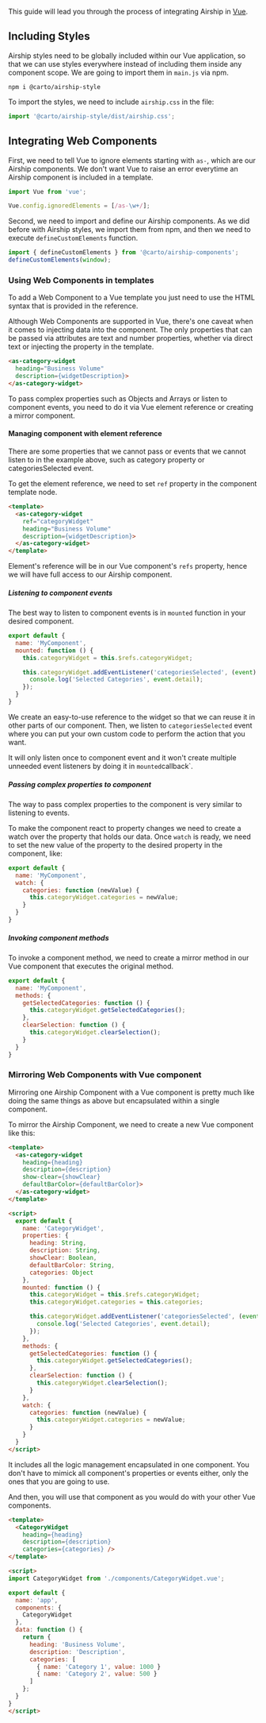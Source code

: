 This guide will lead you through the process of integrating Airship in [Vue](https://vuejs.org/).

## Including Styles
Airship styles need to be globally included within our Vue application, so that we can use styles everywhere instead of including them inside any component scope. We are going to import them in `main.js` via npm.

```
npm i @carto/airship-style
```

To import the styles, we need to include `airship.css` in the file:
```js
import '@carto/airship-style/dist/airship.css';
```

## Integrating Web Components
First, we need to tell Vue to ignore elements starting with `as-`, which are our Airship components. We don't want Vue to raise an error everytime an Airship component is included in a template.

```js
import Vue from 'vue';

Vue.config.ignoredElements = [/as-\w+/];
```

Second, we need to import and define our Airship components. As we did before with Airship styles, we import them from npm, and then we need to execute `defineCustomElements` function.

```js
import { defineCustomElements } from '@carto/airship-components';
defineCustomElements(window);
```

### Using Web Components in templates
To add a Web Component to a Vue template you just need to use the HTML syntax that is provided in the reference.

Although Web Components are supported in Vue, there's one caveat when it comes to injecting data into the component. The only properties that can be passed via attributes are text and number properties, whether via direct text or injecting the property in the template.

```html
<as-category-widget
  heading="Business Volume"
  description={widgetDescription}>
</as-category-widget>
```

To pass complex properties such as Objects and Arrays or listen to component events, you need to do it via Vue element reference or creating a mirror component.

#### Managing component with element reference
There are some properties that we cannot pass or events that we cannot listen to in the example above, such as category property or categoriesSelected event.

To get the element reference, we need to set `ref` property in the component template node.

```html
<template>
  <as-category-widget
    ref="categoryWidget"
    heading="Business Volume"
    description={widgetDescription}>
  </as-category-widget>
</template>
```

Element's reference will be in our Vue component's `refs` property, hence we will have full access to our Airship component.

##### Listening to component events
The best way to listen to component events is in `mounted` function in your desired component.

```js
export default {
  name: 'MyComponent',
  mounted: function () {
    this.categoryWidget = this.$refs.categoryWidget;

    this.categoryWidget.addEventListener('categoriesSelected', (event) => {
      console.log('Selected Categories', event.detail);
    });
  }
}
```

We create an easy-to-use reference to the widget so that we can reuse it in other parts of our component. Then, we listen to `categoriesSelected` event where you can put your own custom code to perform the action that you want.

It will only listen once to component event and it won't create multiple unneeded event listeners by doing it in `mounted`callback`.

##### Passing complex properties to component
The way to pass complex properties to the component is very similar to listening to events.

To make the component react to property changes we need to create a watch over the property that holds our data. Once `watch` is ready, we need to set the new value of the property to the desired property in the component, like:

```js
export default {
  name: 'MyComponent',
  watch: {
    categories: function (newValue) {
      this.categoryWidget.categories = newValue;
    }
  }
}
```

##### Invoking component methods
To invoke a component method, we need to create a mirror method in our Vue component that executes the original method.

```js
export default {
  name: 'MyComponent',
  methods: {
    getSelectedCategories: function () {
      this.categoryWidget.getSelectedCategories();
    },
    clearSelection: function () {
      this.categoryWidget.clearSelection();
    }
  }
}
```

### Mirroring Web Components with Vue component
Mirroring one Airship Component with a Vue component is pretty much like doing the same things as above but encapsulated within a single component.

To mirror the Airship Component, we need to create a new Vue component like this:

```html
<template>
  <as-category-widget
    heading={heading}
    description={description}
    show-clear={showClear}
    defaultBarColor={defaultBarColor}>
  </as-category-widget>
</template>

<script>
  export default {
    name: 'CategoryWidget',
    properties: {
      heading: String,
      description: String,
      showClear: Boolean,
      defaultBarColor: String,
      categories: Object
    },
    mounted: function () {
      this.categoryWidget = this.$refs.categoryWidget;
      this.categoryWidget.categories = this.categories;

      this.categoryWidget.addEventListener('categoriesSelected', (event) => {
        console.log('Selected Categories', event.detail);
      });
    },
    methods: {
      getSelectedCategories: function () {
        this.categoryWidget.getSelectedCategories();
      },
      clearSelection: function () {
        this.categoryWidget.clearSelection();
      }
    },
    watch: {
      categories: function (newValue) {
        this.categoryWidget.categories = newValue;
      }
    }
  }
</script>
```

It includes all the logic management encapsulated in one component. You don't have to mimick all component's properties or events either, only the ones that you are going to use.

And then, you will use that component as you would do with your other Vue components.

```html
<template>
  <CategoryWidget
    heading={heading}
    description={description}
    categories={categories} />
</template>

<script>
import CategoryWidget from './components/CategoryWidget.vue';

export default {
  name: 'app',
  components: {
    CategoryWidget
  },
  data: function () {
    return {
      heading: 'Business Volume',
      description: 'Description',
      categories: [
        { name: 'Category 1', value: 1000 }
        { name: 'Category 2', value: 500 }
      ]
    };
  }
}
</script>
```

